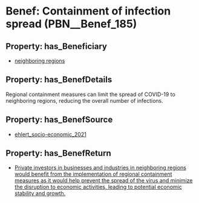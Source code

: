 # Benef: __Containment of infection spread__ (PBN__Benef_185)

## Property: has_Beneficiary

* [neighboring regions](../Stakeholder/PBN__Stakeholder_105)

## Property: has_BenefDetails

Regional containment measures can limit the spread of COVID-19 to neighboring regions, reducing the overall number of infections.

## Property: has_BenefSource

* [ehlert_socio-economic_2021](../Article/PBN__Article_40)

## Property: has_BenefReturn

* [Private investors in businesses and industries in neighboring regions would benefit from the implementation of regional containment measures as it would help prevent the spread of the virus and minimize the disruption to economic activities, leading to potential economic stability and growth.](../BenefReturn/PBN__BenefReturn_190)

